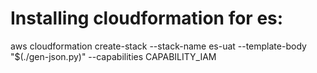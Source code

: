 Installing cloudformation for es:
=================================

aws cloudformation create-stack --stack-name es-uat --template-body "$(./gen-json.py)" --capabilities CAPABILITY_IAM
